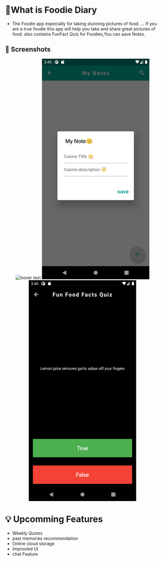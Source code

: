 # 🧐What is Foodie Diary 
* The Foodie app especially for taking stunning pictures of food. ... If you are a true foodie this app will help you take and share great pictures of food. also contains  FunFact Quiz for Foodies,You can  save Notes.



## 📸 Screenshots
<p align="center">
  <img src="https://github.com/saicharansigiri/Foodie_Diary/blob/main/images/foodie_diary1.png" width="350" title="hover text">
  <img src="https://github.com/saicharansigiri/Foodie_Diary/blob/main/images/foodie_diary2.png" width="350" alt="hover text">
  <img src="https://github.com/saicharansigiri/Foodie_Diary/blob/main/images/foodie_diary3.png" width="350" alt="hover text">
</p>

# 💡 Upcomming Features

* Weekly Quizes 
* past memories recommendation 
* Online cloud storage 
* Improvied UI
* chat Feature

